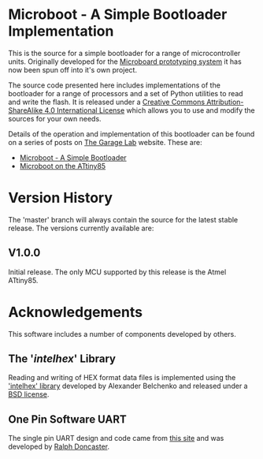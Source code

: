 # Microboot - A Simple Bootloader Implementation

This is the source for a simple bootloader for a range of microcontroller units.
Originally developed for the [Microboard prototyping system](https://github.com/thegaragelab/microboard)
it has now been spun off into it's own project.

The source code presented here includes implementations of the bootloader for
a range of processors and a set of Python utilities to read and write the flash.
It is released under a [Creative Commons Attribution-ShareAlike 4.0 International License](http://creativecommons.org/licenses/by-sa/4.0/)
which allows you to use and modify the sources for your own needs.

Details of the operation and implementation of this bootloader can be found on
a series of posts on [The Garage Lab](http://thegaragelab.com) website. These
are:

* [Microboot - A Simple Bootloader](http://thegaragelab.com/posts/microboot-a-simple-bootloader.html)
* [Microboot on the ATtiny85](microboot-on-the-attiny85)

# Version History

The 'master' branch will always contain the source for the latest stable
release. The versions currently available are:

## V1.0.0

Initial release. The only MCU supported by this release is the Atmel ATtiny85.

# Acknowledgements

This software includes a number of components developed by others.

## The '*intelhex*' Library

Reading and writing of HEX format data files is implemented using the
['intelhex' library](http://www.bialix.com/intelhex/) developed by Alexander
Belchenko and released under a [BSD license](http://www.bialix.com/intelhex/LICENSE.txt).

## One Pin Software UART

The single pin UART design and code came from [this site](http://nerdralph.blogspot.com.au/2014/01/avr-half-duplex-software-uart.html)
and was developed by [Ralph Doncaster](https://www.blogger.com/profile/00037504544742962130).

